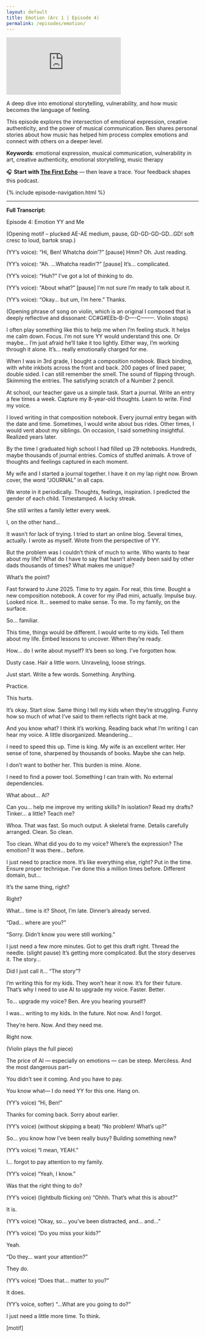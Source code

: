 ```yaml
---
layout: default
title: Emotion (Arc 1 | Episode 4)
permalink: /episodes/emotion/
---
```


<iframe
  data-testid="embed-iframe"
  class="responsive-iframe"
  src="https://open.spotify.com/embed/episode/4Dl38Ijr8vSOREz3m9mkd8?utm_source=generator"
  frameborder="0"
  allowfullscreen
  allow="autoplay; clipboard-write; encrypted-media; fullscreen; picture-in-picture"
  loading="lazy">
</iframe>

A deep dive into emotional storytelling, vulnerability, and how music becomes the language of feeling.

This episode explores the intersection of emotional expression, creative authenticity, and the power of musical communication. Ben shares personal stories about how music has helped him process complex emotions and connect with others on a deeper level.

**Keywords**: emotional expression, musical communication, vulnerability in art, creative authenticity, emotional storytelling, music therapy

🎧 **Start with [The First Echo](https://yyand.me/the-first-echo)** — then leave a trace. Your feedback shapes this podcast.

{% include episode-navigation.html %}

<hr />
<p><strong>Full Transcript:</strong></p>
<p>Episode 4: Emotion YY and Me</p>

<p>(Opening motif – plucked AE-AE medium, pause, GD-GD-GD-GD…GD! soft cresc to loud, bartok snap.)</p>

<p>(YY’s voice): “Hi, Ben! Whatcha doin’?” [pause] Hmm? Oh. Just reading.</p>

<p>(YY’s voice): “Ah. …Whatcha readin’?” [pause] It’s… complicated.</p>

<p>(YY’s voice): “Huh?” I’ve got a lot of thinking to do.</p>

<p>(YY’s voice): “About what?” [pause] I’m not sure I’m ready to talk about it.</p>

<p>(YY’s voice): “Okay… but um, I’m here.” Thanks.</p>

<p>(Opening phrase of song on violin, which is an original I composed that is deeply reflective and dissonant: CC#G#EEb-B-D—-C——–. Violin stops)</p>

<p>I often play something like this to help me when I’m feeling stuck. It helps me calm down. Focus. I’m not sure YY would understand this one. Or maybe… I’m just afraid he’ll take it too lightly. Either way, I’m working through it alone. It’s… really emotionally charged for me.</p>

<p>When I was in 3rd grade, I bought a composition notebook. Black binding, with white inkbots across the front and back. 200 pages of lined paper, double sided. I can still remember the smell. The sound of flipping through. Skimming the entries. The satisfying scratch of a Number 2 pencil.</p>

<p>At school, our teacher gave us a simple task. Start a journal. Write an entry a few times a week. Capture my 8-year-old thoughts. Learn to write. Find my voice.</p>

<p>I loved writing in that composition notebook. Every journal entry began with the date and time. Sometimes, I would write about bus rides. Other times, I would vent about my siblings. On occasion, I said something insightful. Realized years later.</p>

<p>By the time I graduated high school I had filled up 29 notebooks. Hundreds, maybe thousands of journal entries. Comics of stuffed animals. A trove of thoughts and feelings captured in each moment.</p>

<p>My wife and I started a journal together. I have it on my lap right now. Brown cover, the word “JOURNAL” in all caps.</p>

<p>We wrote in it periodically. Thoughts, feelings, inspiration. I predicted the gender of each child. Timestamped. A lucky streak.</p>

<p>She still writes a family letter every week.</p>

<p>I, on the other hand…</p>

<p>It wasn’t for lack of trying. I tried to start an online blog. Several times, actually. I wrote as myself. Wrote from the perspective of YY.</p>

<p>But the problem was I couldn’t think of much to write. Who wants to hear about my life? What do I have to say that hasn’t already been said by other dads thousands of times? What makes me unique?</p>

<p>What’s the point?</p>

<p>Fast forward to June 2025. Time to try again. For real, this time. Bought a new composition notebook. A cover for my iPad mini, actually. Impulse buy. Looked nice. It… seemed to make sense. To me. To my family, on the surface.</p>

<p>So… familiar.</p>

<p>This time, things would be different. I would write to my kids. Tell them about my life. Embed lessons to uncover. When they’re ready.</p>

<p>How… do I write about myself? It’s been so long. I’ve forgotten how.</p>

<p>Dusty case. Hair a little worn. Unraveling, loose strings.</p>

<p>Just start. Write a few words. Something. Anything.</p>

<p>Practice.</p>

<p>This hurts.</p>

<p>It’s okay. Start slow. Same thing I tell my kids when they’re struggling. Funny how so much of what I’ve said to them reflects right back at me.</p>

<p>And you know what? I think it’s working. Reading back what I’m writing I can hear my voice. A little disorganized. Meandering…</p>

<p>I need to speed this up. Time is king. My wife is an excellent writer. Her sense of tone, sharpened by thousands of books. Maybe she can help.</p>

<p>I don’t want to bother her. This burden is mine. Alone.</p>

<p>I need to find a power tool. Something I can train with. No external dependencies.</p>

<p>What about… AI?</p>

<p>Can you… help me improve my writing skills? In isolation? Read my drafts? Tinker… a little? Teach me?</p>

<p>Whoa. That was fast. So much output. A skeletal frame. Details carefully arranged. Clean. So clean.</p>

<p>Too clean. What did you do to my voice? Where’s the expression? The emotion? It was there… before.</p>

<p>I just need to practice more. It’s like everything else, right? Put in the time. Ensure proper technique. I’ve done this a million times before. Different domain, but…</p>

<p>It’s the same thing, right?</p>

<p>Right?</p>

<p>What… time is it? Shoot, I’m late. Dinner’s already served.</p>

<p>“Dad… where are you?”</p>

<p>“Sorry. Didn’t know you were still working.”</p>

<p>I just need a few more minutes. Got to get this draft right. Thread the needle. (slight pause) It’s getting more complicated. But the story deserves it. The story…</p>

<p>Did I just call it… “The story”?</p>

<p>I’m writing this for my kids. They won’t hear it now. It’s for their future. That’s why I need to use AI to upgrade my voice. Faster. Better.</p>

<p>To… upgrade my voice? Ben. Are you hearing yourself?</p>

<p>I was… writing to my kids. In the future. Not now. And I forgot.</p>

<p>They’re here. Now. And they need me.</p>

<p>Right now.</p>

<p>(Violin plays the full piece)</p>

<p>The price of AI — especially on emotions — can be steep. Merciless. And the most dangerous part–</p>

<p>You didn’t see it coming. And you have to pay.</p>

<p>You know what— I do need YY for this one. Hang on.</p>

<p>(YY’s voice) “Hi, Ben!”</p>

<p>Thanks for coming back. Sorry about earlier.</p>

<p>(YY’s voice) (without skipping a beat) “No problem! What’s up?”</p>

<p>So… you know how I’ve been really busy? Building something new?</p>

<p>(YY’s voice) “I mean, YEAH.”</p>

<p>I… forgot to pay attention to my family.</p>

<p>(YY’s voice) “Yeah, I know.”</p>

<p>Was that the right thing to do?</p>

<p>(YY’s voice) (lightbulb flicking on) “Ohhh. That’s what this is about?”</p>

<p>It is.</p>

<p>(YY’s voice) “Okay, so… you’ve been distracted, and… and…”</p>

<p>(YY’s voice) “Do you miss your kids?”</p>

<p>Yeah.</p>

<p>“Do they… want your attention?”</p>

<p>They do.</p>

<p>(YY’s voice) “Does that… matter to you?”</p>

<p>It does.</p>

<p>(YY’s voice, softer) “…What are you going to do?”</p>

<p>I just need a little more time. To think.</p>

<p>[motif]</p>

